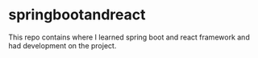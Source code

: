 # springbootandreact
This repo contains where I learned spring boot and react framework and had development on the project.
